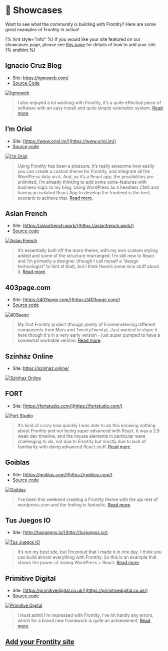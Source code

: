 # 🎤 Showcases

Want to see what the community is building with Frontity? Here are some great examples of Frontity in action!

{% hint style="info" %}
If you would like your site featured on our showcases page, please see [this page](how-to-add-your-site.md) for details of how to add your site.
{% endhint %}

## Ignacio Cruz Blog

* Site: https://igmoweb.com/
* [Source Code](https://github.com/igmoweb/igmoweb.com)

[![Igmoweb](.gitbook/assets/showcases/showcase-igmoweb.png)](https://igmoweb.com/)

> I also enjoyed a lot working with Frontity, it’s a quite effective piece of software with an easy install and quite simple extensible system. [Read more](https://community.frontity.org/t/my-personal-blog-site/1962)

## I’m Oriol

* Site: [https://www.oriol.im/](https://www.oriol.im/)
* [Source code](https://github.com/oegea/oriol-im)

[![I&#x2019;m Oriol](.gitbook/assets/showcases/showcase-oriol.png)](https://www.oriol.im/)

> Using Frontity has been a pleasure. It’s really awesome how easily you can create a custom theme for Frontity, and integrate all the WordPress data on it. And, as it’s a React app, the possibilities are unlimited, I’m already thinking to add some extra-features with business-logic to my blog. Using WordPress as a headless CMS and having an isolated React App to develop the frontend is the best scenario to achieve that. [Read more](https://community.frontity.org/t/just-migrated-my-personal-blog-to-frontity/1778).

## Aslan French

* Site: [https://aslanfrench.work/](https://aslanfrench.work/)
* [Source code](https://github.com/jcklpe/desert-jackalope)

[![Aslan French](.gitbook/assets/showcases/showcase-aslanfrench.png)](https://aslanfrench.work/)

> It’s essentially built off the mars-theme, with my own custom styling added and some of the structure rearranged. I’m still new to React and I’m primarily a designer \(though I call myself a “design technologist” to hint at that\), but I think there’s some nice stuff about it. [Read more](https://community.frontity.org/t/frontity-blog-portfolio-theme-desert-jackalope/1504).

## 403page.com

* Site: [https://403page.com/](https://403page.com/)
* [Source code](https://github.com/403pagelabs/403page_live/tree/master/packages/fourothree)

[![403page](.gitbook/assets/showcases/showcase-403page.png)](https://403page.com/)

> My first Frontity project \(though plenty of Frankensteining different components from Mars and TwentyTwenty\). Just wanted to share it here though it's in a very early version - just super pumped to have a somewhat workable version. [Read more](https://community.frontity.org/t/first-frontity-jobby/1102).

## Színház Online

* Site: https://szinhaz.online/

[![Szinhaz Online](.gitbook/assets/showcases/showcase-szinhazonline.png)](https://szinhaz.online/)


## FORT

* Site: [https://fortstudio.com/](https://fortstudio.com/)

[![Fort Studio](.gitbook/assets/showcases/showcase-fortstudio.png)](https://fortstudio.com/)

> It’s kind of crazy how quickly I was able to do this knowing nothing about Frontity and not being super advanced with React. It was a 2.5 week dev timeline, and the mouse elements in particular were challenging to do, not due to Frontity but mostly due to lack of familiarity with doing advanced React stuff. [Read more](https://community.frontity.org/t/i-redid-my-companys-website-in-frontity-here-it-is/1037).

## Goiblas

* Site: [https://goiblas.com/](https://goiblas.com/)
* [Source code](https://github.com/goiblas/personal-blog)

[![Goiblas](.gitbook/assets/showcases/showcase-goiblas.png)](https://goiblas.com/)

> I’ve been this weekend creating a Frontity theme with the api rest of wordpress.com and the feeling is fantastic. [Read more](https://community.frontity.org/t/personal-blog/360).

## Tus Juegos IO

* Site: [http://tusjuegos.io/](http://tusjuegos.io/)

[![Tus Juegos IO](.gitbook/assets/showcases/showcase-tusjuegosio.png)](http://tusjuegos.io/)

> It’s not my best site, but I’m proud that I made it in one day. I think you can build almost everything with Frontity. So this is an example that shows the power of mixing WordPress + React. [Read more](https://community.frontity.org/t/frontity-is-more-than-just-blogs/1165).

## Primitive Digital

* Site: [https://primitivedigital.co.uk/](https://primitivedigital.co.uk/)
* [Source code](https://github.com/primitiveshaun/primitiveone)

[![Primitive Digital](.gitbook/assets/showcases/showcase-primitivedigital.png)](https://primitivedigital.co.uk/)

> I must admit I’m impressed with Frontity, I’ve hit hardly any errors, which for a brand new framework is quite an achievement. [Read more](https://community.frontity.org/t/some-frontity-based-monkey-business/655).

## [Add your Frontity site](https://community.frontity.org/c/showcases/19)
